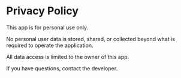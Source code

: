 # Privacy Policy

This app is for personal use only.

No personal user data is stored, shared, or collected beyond what is required to operate the application.

All data access is limited to the owner of this app.

If you have questions, contact the developer.

